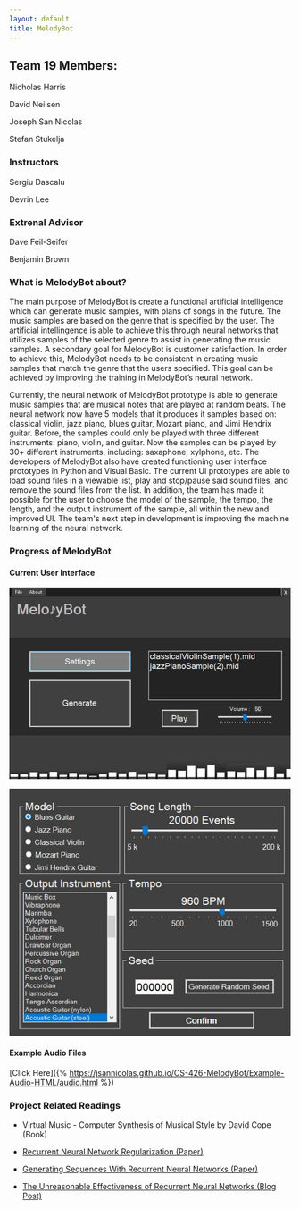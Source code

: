 ```yaml
---
layout: default
title: MelodyBot
---
```


## Team 19 Members:

Nicholas Harris

David Neilsen

Joseph San Nicolas

Stefan Stukelja

### Instructors

Sergiu Dascalu

Devrin Lee

### Extrenal Advisor

Dave Feil-Seifer

Benjamin Brown

### What is MelodyBot about?

The main purpose of MelodyBot is create a functional artificial intelligence which can generate music samples, with plans of songs in the future.  The music samples are based on the genre that is specified by the user.  The artificial intellingence is able to achieve this through neural networks that utilizes samples of the selected genre to assist in generating the music samples.  A secondary goal for MelodyBot is customer satisfaction.  In order to achieve this, MelodyBot needs to be consistent in creating music samples that match the genre that the users specified.  This goal can be achieved by improving the training in MelodyBot’s neural network.

Currently, the neural network of MelodyBot prototype is able to generate music samples that are musical notes that are played at random beats.  The neural network now have 5 models that it produces it samples based on: classical violin, jazz piano, blues guitar, Mozart piano, and Jimi Hendrix guitar.  Before, the samples could only be played with three different instruments: piano, violin, and guitar.  Now the samples can be played by 30+ different instruments, including: saxaphone, xylphone, etc.  The developers of MelodyBot also have created functioning user interface prototypes in Python and Visual Basic.  The current UI prototypes are able to load sound files in a viewable list, play and stop/pause said sound files, and remove the sound files from the list.  In addition, the team has made it possible for the user to choose the model of the sample, the tempo, the length, and the output instrument of the sample, all within the new and improved UI.  The team's next step in development is improving the machine learning of the neural network.  

### Progress of MelodyBot

#### Current User Interface

![Main Menu](./Example-Audio-HTML/Pictures/MelodyBotMain.JPG)

![Settings](./Example-Audio-HTML/Pictures/MelodyBotPref.JPG)

#### Example Audio Files

[Click Here]({% https://jsannicolas.github.io/CS-426-MelodyBot/Example-Audio-HTML/audio.html %})

### Project Related Readings

- Virtual Music - Computer Synthesis of Musical Style by David Cope (Book)

- [Recurrent Neural Network Regularization (Paper)](https://arxiv.org/pdf/1409.2329.pdf)

- [Generating Sequences With Recurrent Neural Networks (Paper)](https://arxiv.org/pdf/1308.0850.pdf)

- [The Unreasonable Effectiveness of Recurrent Neural Networks (Blog Post)](http://karpathy.github.io/2015/05/21/rnn-effectiveness/)

